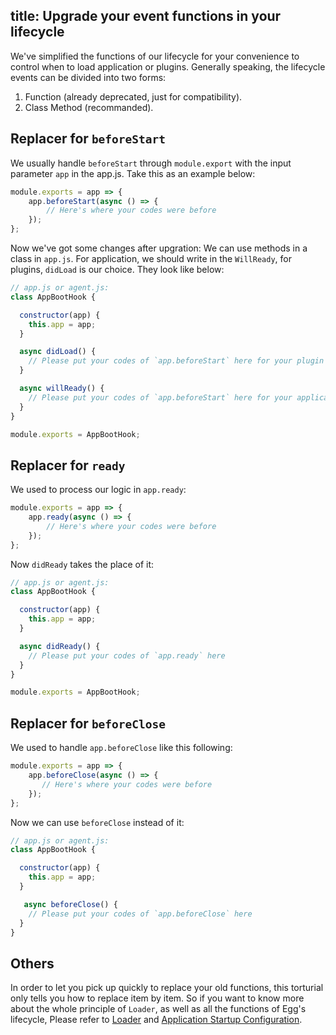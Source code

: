 title: Upgrade your event functions in your lifecycle
---

We've simplified the functions of our lifecycle for your convenience to control when to load application or plugins. Generally speaking, the lifecycle events can be divided into two forms:

1. Function (already deprecated, just for compatibility).
2. Class Method (recommanded).

## Replacer for `beforeStart`

We usually handle `beforeStart` through `module.export` with the input parameter `app` in the app.js.
Take this as an example below:

```js
module.exports = app => {
    app.beforeStart(async () => {
        // Here's where your codes were before
    });
};
```
Now we've got some changes after upgration: We can use methods in a class in `app.js`. For application, we should write in the `WillReady`, for plugins, `didLoad` is our choice. They look like below:

```js
// app.js or agent.js:
class AppBootHook {

  constructor(app) {
    this.app = app;
  }

  async didLoad() {
    // Please put your codes of `app.beforeStart` here for your plugin
  }

  async willReady() {
    // Please put your codes of `app.beforeStart` here for your application
  }
}

module.exports = AppBootHook;
```
## Replacer for `ready`

We used to process our logic in `app.ready`:

```js
module.exports = app => {
    app.ready(async () => {
        // Here's where your codes were before
    });
};
```
Now `didReady` takes the place of it:

```js
// app.js or agent.js:
class AppBootHook {

  constructor(app) {
    this.app = app;
  }

  async didReady() {
    // Please put your codes of `app.ready` here
  }
}

module.exports = AppBootHook;
```
## Replacer for `beforeClose`

We used to handle `app.beforeClose` like this following:

```js
module.exports = app => {
    app.beforeClose(async () => {
       // Here's where your codes were before
    });
};
```
Now we can use `beforeClose` instead of it:

```js
// app.js or agent.js:
class AppBootHook {

  constructor(app) {
    this.app = app;
  }

   async beforeClose() {
    // Please put your codes of `app.beforeClose` here
  }
}
```
## Others

In order to let you pick up quickly to replace your old functions, this torturial only tells you how to replace item by item. So if you want to know more about the whole principle of `Loader`, as well as all the functions of Egg's lifecycle, Please refer to [Loader](./loader.md) and [Application Startup Configuration](../basics/app-start.md).